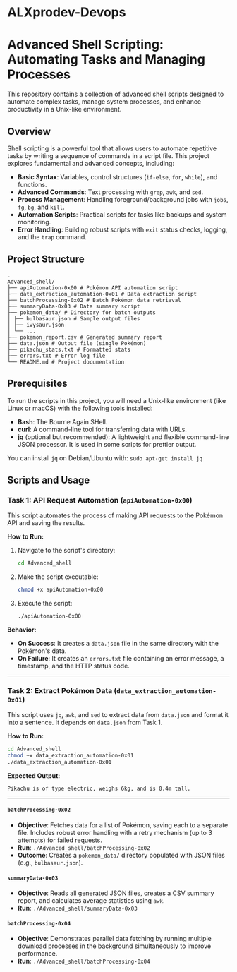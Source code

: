 # ALXprodev-Devops

# Advanced Shell Scripting: Automating Tasks and Managing Processes

This repository contains a collection of advanced shell scripts designed to automate complex tasks, manage system processes, and enhance productivity in a Unix-like environment.

## Overview

Shell scripting is a powerful tool that allows users to automate repetitive tasks by writing a sequence of commands in a script file. This project explores fundamental and advanced concepts, including:

- **Basic Syntax**: Variables, control structures (`if-else`, `for`, `while`), and functions.
- **Advanced Commands**: Text processing with `grep`, `awk`, and `sed`.
- **Process Management**: Handling foreground/background jobs with `jobs`, `fg`, `bg`, and `kill`.
- **Automation Scripts**: Practical scripts for tasks like backups and system monitoring.
- **Error Handling**: Building robust scripts with `exit` status checks, logging, and the `trap` command.

## Project Structure

```
.
Advanced_shell/
├── apiAutomation-0x00 # Pokémon API automation script
├── data_extraction_automation-0x01 # Data extraction script
├── batchProcessing-0x02 # Batch Pokémon data retrieval
├── summaryData-0x03 # Data summary script
├── pokemon_data/ # Directory for batch outputs
│ ├── bulbasaur.json # Sample output files
│ ├── ivysaur.json
│ └── ...
├── pokemon_report.csv # Generated summary report
├── data.json # Output file (single Pokémon)
├── pikachu_stats.txt # Formatted stats
├── errors.txt # Error log file
└── README.md # Project documentation
```

## Prerequisites

To run the scripts in this project, you will need a Unix-like environment (like Linux or macOS) with the following tools installed:

- **Bash**: The Bourne Again SHell.
- **curl**: A command-line tool for transferring data with URLs.
- **jq** (optional but recommended): A lightweight and flexible command-line JSON processor. It is used in some scripts for prettier output.

You can install `jq` on Debian/Ubuntu with:
`sudo apt-get install jq`

## Scripts and Usage

### Task 1: API Request Automation (`apiAutomation-0x00`)

This script automates the process of making API requests to the Pokémon API and saving the results.

**How to Run:**

1.  Navigate to the script's directory:
    ```bash
    cd Advanced_shell
    ```
2.  Make the script executable:
    ```bash
    chmod +x apiAutomation-0x00
    ```
3.  Execute the script:
    ```bash
    ./apiAutomation-0x00
    ```

**Behavior:**

- **On Success**: It creates a `data.json` file in the same directory with the Pokémon's data.
- **On Failure**: It creates an `errors.txt` file containing an error message, a timestamp, and the HTTP status code.

---

### Task 2: Extract Pokémon Data (`data_extraction_automation-0x01`)

This script uses `jq`, `awk`, and `sed` to extract data from `data.json` and format it into a sentence. It depends on `data.json` from Task 1.

**How to Run:**

```bash
cd Advanced_shell
chmod +x data_extraction_automation-0x01
./data_extraction_automation-0x01
```

**Expected Output:**

```
Pikachu is of type electric, weighs 6kg, and is 0.4m tall.
```

---

#### `batchProcessing-0x02`

- **Objective**: Fetches data for a list of Pokémon, saving each to a separate file. Includes robust error handling with a retry mechanism (up to 3 attempts) for failed requests.
- **Run**: `./Advanced_shell/batchProcessing-0x02`
- **Outcome**: Creates a `pokemon_data/` directory populated with JSON files (e.g., `bulbasaur.json`).


#### `summaryData-0x03`
* **Objective**: Reads all generated JSON files, creates a CSV summary report, and calculates average statistics using `awk`.
* **Run**: `./Advanced_shell/summaryData-0x03`

#### `batchProcessing-0x04`
* **Objective**: Demonstrates parallel data fetching by running multiple download processes in the background simultaneously to improve performance.
* **Run**: `./Advanced_shell/batchProcessing-0x04`

